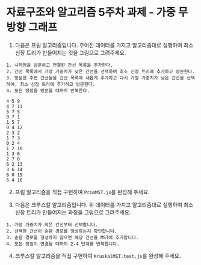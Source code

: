 # 자료구조와 알고리즘 5주차 과제 - 가중 무방향 그래프

1. 다음은 프림 알고리즘입니다. 주어진 데이터를 가지고 알고리즘대로 실행하여 최소
   신장 트리가 만들어지는 것을 그림으로 그려주세요.

```
1. 시작점을 방문하고 연결된 간선 목록을 추가한다.
2. 간선 목록에서 가장 가중치가 낮은 간선을 선택하여 최소 신장 트리에 추가하고 방문한다.
3. 방문한 주변 간선들을 간선 목록에 새롭게 추가하고 다시 가장 가중치가 낮은 간선을 선택하여, 최소 신장 트리에 추가하고 방문한다.
4. 모든 정점을 방문할 때까지 반복한다.
```

```
4 5 9
4 7 11
5 7 5
0 7 1
1 5 7
0 4 12
2 3 2
1 7 3
0 2 4
1 2 10
1 3 6
2 7 8
6 2 13
3 6 14
6 0 15
6 4 16
```

2. 프림 알고리즘을 직접 구현하여 `PrimMST.js`를 완성해 주세요.

3. 다음은 크루스칼 알고리즘입니다. 위 데이터를 가지고 알고리즘대로 실행하여
   최소 신장 트리가 만들어지는 과정을 그림으로 그려주세요.

```
1. 가장 가중치가 작은 간선부터 선택합니다.
2. 선택한 간선이 순환 경로를 형성하는지 확인합니다.
3. 순환 경로를 형성하지 않으면 해당 간선을 MST에 추가합니다.
4. 모든 정점이 연결될 때까지 2-4 단계를 반복합니다.
```

4. 크루스칼 알고리즘을 직접 구현하여 `KruskalMST.test.js`를 완성해 주세요.
